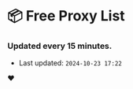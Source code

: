 # :package: Free Proxy List
### Updated every 15 minutes.

- Last updated: `2024-10-23 17:22`

:heart:
